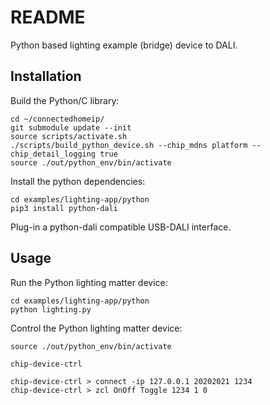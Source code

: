 # README

Python based lighting example (bridge) device to DALI.

## Installation

Build the Python/C library:

```shell
cd ~/connectedhomeip/
git submodule update --init
source scripts/activate.sh
./scripts/build_python_device.sh --chip_mdns platform --chip_detail_logging true
source ./out/python_env/bin/activate
```

Install the python dependencies:

```shell
cd examples/lighting-app/python
pip3 install python-dali
```

Plug-in a python-dali compatible USB-DALI interface.

## Usage

Run the Python lighting matter device:

```shell
cd examples/lighting-app/python
python lighting.py
```

Control the Python lighting matter device:

```shell
source ./out/python_env/bin/activate

chip-device-ctrl

chip-device-ctrl > connect -ip 127.0.0.1 20202021 1234
chip-device-ctrl > zcl OnOff Toggle 1234 1 0
```

